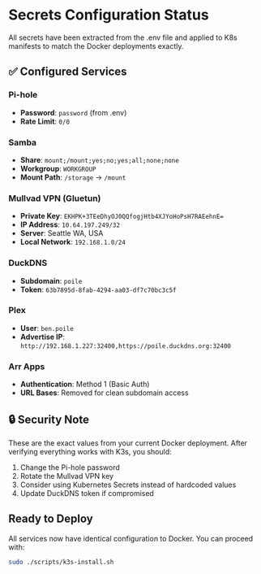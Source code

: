# Secrets Configuration Status

All secrets have been extracted from the .env file and applied to K8s manifests to match the Docker deployments exactly.

## ✅ Configured Services

### Pi-hole
- **Password**: `password` (from .env)
- **Rate Limit**: `0/0`

### Samba  
- **Share**: `mount;/mount;yes;no;yes;all;none;none`
- **Workgroup**: `WORKGROUP`
- **Mount Path**: `/storage` → `/mount`

### Mullvad VPN (Gluetun)
- **Private Key**: `EKHPK+3TEeDhyOJ0QQfogjHtb4XJYoHoPsH7RAEehnE=`
- **IP Address**: `10.64.197.249/32`
- **Server**: Seattle WA, USA
- **Local Network**: `192.168.1.0/24`

### DuckDNS
- **Subdomain**: `poile`
- **Token**: `63b7895d-8fab-4294-aa03-df7c70bc3c5f`

### Plex
- **User**: `ben.poile`
- **Advertise IP**: `http://192.168.1.227:32400,https://poile.duckdns.org:32400`

### Arr Apps
- **Authentication**: Method 1 (Basic Auth)
- **URL Bases**: Removed for clean subdomain access

## 🔒 Security Note

These are the exact values from your current Docker deployment. After verifying everything works with K3s, you should:

1. Change the Pi-hole password
2. Rotate the Mullvad VPN key
3. Consider using Kubernetes Secrets instead of hardcoded values
4. Update DuckDNS token if compromised

## Ready to Deploy

All services now have identical configuration to Docker. You can proceed with:
```bash
sudo ./scripts/k3s-install.sh
```